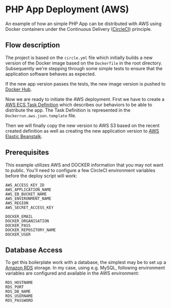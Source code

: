 # PHP App Deployment (AWS)

An example of how an simple PHP App can be distributed with AWS using Docker containers under the Continuous Delivery ([CircleCI](https://circleci.com)) principle.

## Flow description

The project is based on the `circle.yml` file which initially builds a new version of the Docker image based on the `Dockerfile` in the root directory. Subsequently we're stepping through some simple tests to ensure that the application software behaves as expected.

If the new app version passes the tests, the new image version is pushed to [Docker Hub](https://hub.docker.com).

Now we are ready to initiate the AWS deployment. First we have to create a [AWS ECS Task Definition](http://docs.aws.amazon.com/AmazonECS/latest/developerguide/task_definitions.html) which describes our behaviors to be able to distribute the app. The Task Definition is represented in the `Dockerrun.aws.json.template` file.

Then we will finally copy the new version to AWS S3 based on the recent created definition as well as creating the new application version to [AWS Elastic Beanstalk](http://docs.aws.amazon.com/elasticbeanstalk/latest/dg/Welcome.html).

## Prerequisites

This example utilizes AWS and DOCKER information that you may not want to public. You'll need to
configure a few CircleCI environment variables before the deploy script will work:

```
AWS_ACCESS_KEY_ID
AWS_APPLICATION_NAME
AWS_EB_BUCKET_NAME
AWS_ENVIRONMENT_NAME
AWS_REGION
AWS_SECRET_ACCESS_KEY

DOCKER_EMAIL
DOCKER_ORGANISATION
DOCKER_PASS
DOCKER_REPOSITORY_NAME
DOCKER_USER
```

## Database Access

To get this boilerplate work with a database, the simplest may be to set up a [Amazon RDS](https://aws.amazon.com/rds/) storage. In my case, using e.g. MySQL, following environment variables are configured and available in the AWS environment:

```
RDS_HOSTNAME
RDS_PORT
RDS_DB_NAME
RDS_USERNAME
RDS_PASSWORD
```

